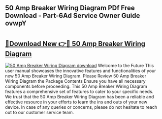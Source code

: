 ## 50 Amp Breaker Wiring Diagram PDf Free Download - Part-6Ad Service Owner Guide ovwpY

# <h2><a href="http://dfo8ff.blite.top/?on=50+Amp+Breaker+Wiring+Diagram">🔗Download New 👉🔴 50 Amp Breaker Wiring Diagram</a></h2>

[![50 Amp Breaker Wiring Diagram download](https://i.imgur.com/lujVjoI.png)](http://dfo8ff.blite.top/?on=50+Amp+Breaker+Wiring+Diagram)
Welcome to the Future This user manual showcases the innovative features and functionalities of your new 50 Amp Breaker Wiring Diagram. Please Review 50 Amp Breaker Wiring Diagram the Package Contents Ensure you have all necessary components before proceeding. This 50 Amp Breaker Wiring Diagram features a comprehensive set of features to cater to your specific needs. We trust that the 50 Amp Breaker Wiring Diagram has been a reliable and effective resource in your efforts to learn the ins and outs of your new device. In case of any queries or concerns, please do not hesitate to reach out to our customer service team.
